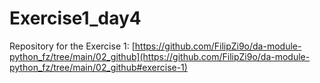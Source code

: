 # Exercise1_day4
Repository for the Exercise 1: [https://github.com/FilipZi9o/da-module-python_fz/tree/main/02_github](https://github.com/FilipZi9o/da-module-python_fz/tree/main/02_github#exercise-1)
